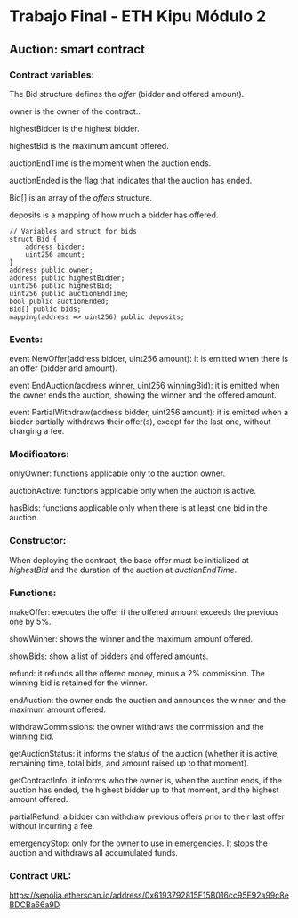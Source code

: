 # Trabajo Final - ETH Kipu Módulo 2

## Auction: smart contract

### Contract variables:

The Bid structure defines the *offer* (bidder and offered amount).

owner is the owner of the contract..

highestBidder is the highest bidder.

highestBid is the maximum amount offered.

auctionEndTime is the moment when the auction ends.

auctionEnded is the flag that indicates that the auction has ended.

Bid[] is an array of the *offers* structure.

deposits is a mapping of how much a bidder has offered.

    // Variables and struct for bids
    struct Bid {
        address bidder;
        uint256 amount;
    } 
    address public owner;
    address public highestBidder;
    uint256 public highestBid;
    uint256 public auctionEndTime;
    bool public auctionEnded;
    Bid[] public bids;
    mapping(address => uint256) public deposits;

### Events:

event NewOffer(address bidder, uint256 amount): it is emitted when there is an offer (bidder and amount).

event EndAuction(address winner, uint256 winningBid): it is emitted when the owner ends the auction, showing the winner and the offered amount.

event PartialWithdraw(address bidder, uint256 amount): it is emitted when a bidder partially withdraws their offer(s), except for the last one, without charging a fee.

### Modificators:

onlyOwner: functions applicable only to the auction owner.

auctionActive: functions applicable only when the auction is active.

hasBids: functions applicable only when there is at least one bid in the auction.

### Constructor:

When deploying the contract, the base offer must be initialized at *highestBid* and the duration of the auction at *auctionEndTime*.
    
### Functions:

makeOffer: executes the offer if the offered amount exceeds the previous one by 5%.

showWinner: shows the winner and the maximum amount offered.

showBids: show a list of bidders and offered amounts.

refund: it refunds all the offered money, minus a 2% commission. The winning bid is retained for the winner.

endAuction: the owner ends the auction and announces the winner and the maximum amount offered.

withdrawCommissions: the owner withdraws the commission and the winning bid.

getAuctionStatus: it informs the status of the auction (whether it is active, remaining time, total bids, and amount raised up to that moment).

getContractInfo: it informs who the owner is, when the auction ends, if the auction has ended, the highest bidder up to that moment, and the highest amount offered.

partialRefund: a bidder can withdraw previous offers prior to their last offer without incurring a fee.

emergencyStop: only for the owner to use in emergencies. It stops the auction and withdraws all accumulated funds.

### Contract URL:

https://sepolia.etherscan.io/address/0x6193792815F15B016cc95E92a99c8eBDCBa66a9D

<!---
[Dirección del contrato en Sepolia](https://sepolia.etherscan.io/address/0x6193792815F15B016cc95E92a99c8eBDCBa66a9D)
--->
